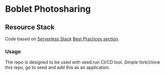 # Boblet Photosharing
## Resource Stack

Code based on
[Serverless Stack](https://serverless-stack.com)
[Best Practices section](https://serverless-stack.com/chapters/best-practices-for-building-serverless-apps.html).

### Usage

The repo is designed to be used with seed.run CI/CD tool.
Simple fork/clone this repo, go to seed and add this as an application.